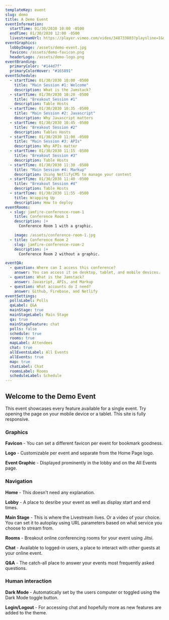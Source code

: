 ```yaml
---
templateKey: event
slug: demo
title: A Demo Event
eventInformation:
  startTime: 01/30/2030 10:00 -0500
  endTime: 01/30/2030 12:00 -0500
  livestreamUrl: https://player.vimeo.com/video/348733803?playsline=1&quality=1080p&autoplay=1&muted=0
eventGraphics:
  lobbyImage: /assets/demo-event.jpg
  favicon: /assets/demo-favicon.png
  headerLogo: /assets/demo-logo.png
eventBranding:
  primaryColor: "#144d7f"
  primaryColorHover: "#165891"
eventSchedule:
  - startTime: 01/30/2030 10:00 -0500
    title: "Main Session #1: Welcome"
    description: What is the Jamstack?
  - startTime: 01/30/2030 10:20 -0500
    title: "Breakout Session #1"
    description: Table Hosts
  - startTime: 01/30/2030 10:35 -0500
    title: "Main Session #2: Javascript"
    description: Why Javascript matters
  - startTime: 01/30/2030 10:45 -0500
    title: "Breakout Session #2"
    description: Tables Hosts
  - startTime: 01/30/2030 11:00 -0500
    title: "Main Session #3: APIs"
    description: Why APIs matter
  - startTime: 01/30/2030 11:15 -0500
    title: "Breakout Session #3"
    description: Table Hosts
  - startTime: 01/30/2030 11:30 -0500
    title: "Main Session #4: Markup"
    description: Using NetlifyCMS to manage your content
  - startTime: 01/30/2030 11:40 -0500
    title: "Breakout Session #4"
    description: Table Hosts
  - startTime: 01/30/2030 11:55 -0500
    title: Wrapping Up
    description: How to deploy
eventRooms:
  - slug: jamfire-conference-room-1
    title: Conference Room 1
    description: |+
      Conference Room 1 with a graphic.

    image: /assets/conference-room-1.jpg
  - title: Conference Room 2
    slug: jamfire-conference-room-2
    description: |+
      Conference Room 2 without a graphic.

eventQA:
  - question: Where can I access this conference?
    answer: You can access it on desktop, tablet, and mobile devices.
  - question: What is the Jamstack?
    answer: Javasript, APIs, and Markup
  - question: What accounts do I need?
    answer: Github, Firebase, and Netlify
eventSettings:
  pollsLabel: Polls
  qaLabel: Q&A
  mainStage: true
  mainStageLabel: Main Stage
  qa: true
  mainStageFeature: chat
  polls: false
  schedule: true
  rooms: true
  mapLabel: Attendees
  chat: true
  allEventsLabel: All Events
  allEvents: true
  map: true
  chatLabel: Chat
  roomsLabel: Rooms
  scheduleLabel: Schedule
---
```


## Welcome to the Demo Event

This event showcases every feature available for a single event. Try opening the page on your mobile device or a tablet. This site is fully responsive.

### Graphics

**Favicon** - You can set a different favicon per event for bookmark goodness.

**Logo** - Customizable per event and separate from the Home Page logo.

**Event Graphic** - Displayed prominently in the lobby and on the All Events page.

### Navigation

**Home** - This doesn't need any explanation.

**Lobby** - A place to desribe your event as well as display start and end times.

**Main Stage** - This is where the Livestream lives. Or a video of your choice. You can set it to autoplay using URL parameters based on what service you choose to stream from.

**Rooms** - Breakout online conferencing rooms for your event using Jitsi.

**Chat** - Available to logged-in users, a place to interact with other guests at your online event.

**Q&A** - The catch-all place to answer your events most frequently asked questions.

### Human interaction

**Dark Mode** - Automatically set by the users computer or toggled using the Dark Mode toggle button.

**Login/Logout** - For accessing chat and hopefully more as new features are added to the theme.